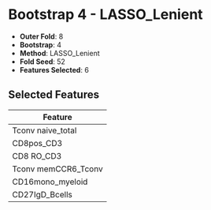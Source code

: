 # Bootstrap 4 - LASSO_Lenient

- **Outer Fold**: 8
- **Bootstrap**: 4
- **Method**: LASSO_Lenient
- **Fold Seed**: 52
- **Features Selected**: 6

## Selected Features

| Feature |
|---------|
| Tconv naive_total |
| CD8pos_CD3 |
| CD8 RO_CD3 |
| Tconv memCCR6_Tconv |
| CD16mono_myeloid |
| CD27IgD_Bcells |
